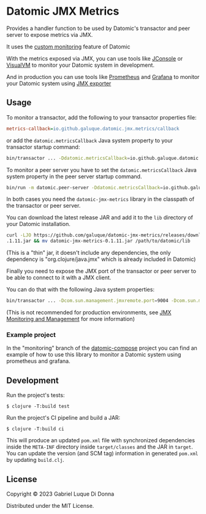 # Datomic JMX Metrics

Provides a handler function to be used by Datomic's transactor and peer server to expose metrics via JMX. 

It uses the [custom monitoring](https://docs.datomic.com/pro/operation/monitoring.html#custom) feature of Datomic

With the metrics exposed via JMX, you can use tools like [JConsole](https://docs.oracle.com/javase/8/docs/technotes/guides/management/jconsole.html) or [VisualVM](https://visualvm.github.io/) to monitor your Datomic system in development.

And in production you can use tools like [Prometheus](https://prometheus.io/) and [Grafana](https://grafana.com/) to monitor your Datomic system using [JMX exporter](https://github.com/prometheus/jmx_exporter)

## Usage

To monitor a transactor, add the following to your transactor properties file:

```ini
metrics-callback=io.github.galuque.datomic.jmx.metrics/callback
```

or add the `datomic.metricsCallback` Java system property to your transactor startup command:

```bash
bin/transactor ... -Ddatomic.metricsCallback=io.github.galuque.datomic.jmx.metrics/callback ...
```

To monitor a peer server you have to set the `datomic.metricsCallback` Java system property in the peer server startup command.

```bash
bin/run -m datomic.peer-server -Ddatomic.metricsCallback=io.github.galuque.datomic.jmx.metrics/callback ...
``` 

In both cases you need the `datomic-jmx-metrics` library in the classpath of the transactor or peer server.

You can download the latest release JAR and add it to the `lib` directory of your Datomic installation.

```bash
curl -LJO https://github.com/galuque/datomic-jmx-metrics/releases/download/v0.1.5/datomic-jmx-metrics-0
.1.11.jar && mv datomic-jmx-metrics-0.1.11.jar /path/to/datomic/lib
```

(This is a "thin" jar, it doesn't include any dependencies, the only dependency is "org.clojure/java.jmx" which is already included in Datomic)

Finally you need to expose the JMX port of the transactor or peer server to be able to connect to it with a JMX client.

You can do that with the following Java system properties:

```bash
bin/transactor ... -Dcom.sun.management.jmxremote.port=9004 -Dcom.sun.management.jmxremote.authenticate=false -Dcom.sun.management.jmxremote.ssl=false ...
```

(This is not recommended for production environments, see [JMX Monitoring and Management](https://docs.oracle.com/javase/8/docs/technotes/guides/management/agent.html) for more information)

### Example project

In the "monitoring" branch of the [datomic-compose](https://github.com/galuque/datomic-compose/tree/monitoring) project you can find an example of how to use this library to monitor a Datomic system using prometheus and grafana.

## Development

Run the project's tests:

    $ clojure -T:build test

Run the project's CI pipeline and build a JAR:

    $ clojure -T:build ci

This will produce an updated `pom.xml` file with synchronized dependencies inside the `META-INF`
directory inside `target/classes` and the JAR in `target`. You can update the version (and SCM tag)
information in generated `pom.xml` by updating `build.clj`.

## License

Copyright © 2023 Gabriel Luque Di Donna

Distributed under the MIT License.
